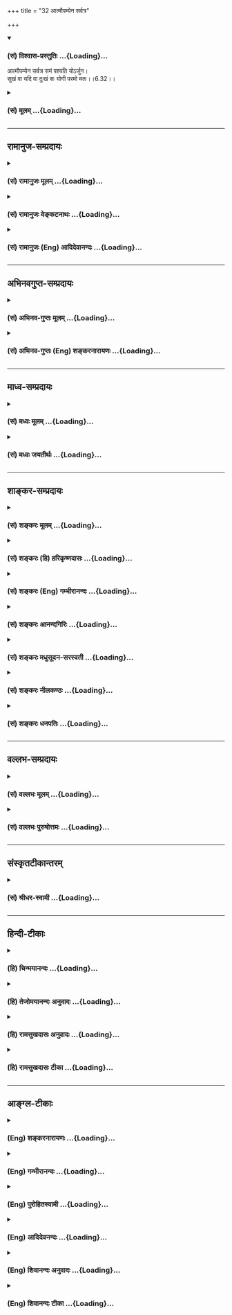 +++
title = "32 आत्मौपम्येन सर्वत्र"

+++
<div class="js_include" newlevelforh1="3" title="(सं) विश्वास-प्रस्तुतिः" unfilled url="/purANam_vaiShNavam/mahAbhAratam/06-bhIShma-parva/03-bhagavad-gItA-parva/saMskRtam/vishvAsa-prastutiH/06_Atma-saMyama-yogaH_a/32_Atmaupamyena_sarv.md">
<details open><summary><h3>(सं) विश्वास-प्रस्तुतिः ...{Loading}...</h3></summary>

आत्मौपम्येन सर्वत्र समं पश्यति योऽर्जुन।  
सुखं वा यदि वा दुःखं सः योगी परमो मतः।।6.32।।
</details>
</div>
<div class="js_include collapsed" newlevelforh1="3" title="(सं) मूलम्" unfilled url="/purANam_vaiShNavam/mahAbhAratam/06-bhIShma-parva/03-bhagavad-gItA-parva/saMskRtam/mUlam/06_Atma-saMyama-yogaH_a/32_Atmaupamyena_sarv.md">
<details><summary><h3>(सं) मूलम् ...{Loading}...</h3></summary>

आत्मौपम्येन सर्वत्र समं पश्यति योऽर्जुन।  
सुखं वा यदि वा दुःखं सः योगी परमो मतः।।6.32।।
</details>
</div>


_________________
## रामानुज-सम्प्रदायः
<div class="js_include collapsed" newlevelforh1="3" title="(सं) रामानुजः मूलम्" unfilled url="/purANam_vaiShNavam/mahAbhAratam/06-bhIShma-parva/03-bhagavad-gItA-parva/saMskRtam/rAmAnujaH/mUlam/06_Atma-saMyama-yogaH_a/32_Atmaupamyena_sarv.md">
<details><summary><h3>(सं) रामानुजः मूलम् ...{Loading}...</h3></summary>

।।6.32।। आत्मनः च अन्येषां च आत्मनाम् असंकुचितज्ञानैकाकारतया **औपम्येन**
स्वात्मनि च अन्येषु **सर्वत्र** वर्तमानं पुत्रजन्मादिरूपं **सुखं**
तन्मरणादिरूपं च **दुःखम्** असम्बन्धसाम्यात् **समं यः पश्यति**
परपुत्रजन्ममरणादिसमं स्वपुत्रजन्ममरणादिकं यः पश्यति इत्यर्थः। **स योगी**
परमयोगकाष्ठं गतो **मतः।**

</details>
</div>
<div class="js_include collapsed" newlevelforh1="3" title="(सं) रामानुजः वेङ्कटनाथः" unfilled url="/purANam_vaiShNavam/mahAbhAratam/06-bhIShma-parva/03-bhagavad-gItA-parva/saMskRtam/rAmAnujaH/venkaTanAthaH/06_Atma-saMyama-yogaH_a/32_Atmaupamyena_sarv.md">
<details><summary><h3>(सं) रामानुजः वेङ्कटनाथः ...{Loading}...</h3></summary>

  
  
।।6.32।। प्रबलदुःखहेत्वागमेऽपि निर्विकारत्वापादिकां योगविपाककाष्ठाभूतां
कर्मज्ञानतारतम्यप्रयुक्तसुखदुःखतारतम्यनिवृत्त्यनुसन्धानरूपां चतुर्थीं
दशामाहेत्याह ततोऽपि काष्ठामाहेति। आत्मौपम्येन इत्यस्य न पश्यतिनाऽन्वयः
सममित्यनेन पौनरुक्त्यप्रसङ्गात्। अतः सर्वत्रात्मौपम्येनेत्यन्वयः।
उपमाशब्दस्तुल्यवचनः। तस्य भाव औपम्यं सर्वेषामात्मनां पूर्वोक्तेन
देहविलक्षणत्वादिसाम्येनेत्यर्थः। सर्वत्र इत्येतदेव काकाक्षिन्यायेनसमं
पश्यति इत्यत्राप्यन्वितम्।
सर्वेषामत्यन्तविषमतयाउपलक्ष्यमाणसुखदुःखान्वयसाम्यभ्रमव्युदासेन
व्यतिरेकसाम्यानुसन्धानं दर्शयति असम्बन्धसाम्यादिति।
परेष्वसम्बन्धानुसन्धानस्य निष्प्रयोजनत्वादिहाभिप्रेतमाह परेति।
परंपुत्रजन्मादेः स्वात्मनि स्वपुत्रजन्मादेश्च परेषु यथा न सम्बन्धः तथा
स्वात्मन्यपीत्युक्तं भवति। परमशब्दाभिप्रेतमाहपरमयोगकाष्ठां गतो मत इति।
जीवात्मयोगकाष्ठेयम् परमात्मयोगस्य परस्ताद्वक्ष्यमाणत्वात्।  
  

</details>
</div>
<div class="js_include collapsed" newlevelforh1="3" title="(सं) रामानुजः (Eng) आदिदेवानन्दः" unfilled url="/purANam_vaiShNavam/mahAbhAratam/06-bhIShma-parva/03-bhagavad-gItA-parva/saMskRtam/rAmAnujaH/english/AdidevAnandaH/06_Atma-saMyama-yogaH_a/32_Atmaupamyena_sarv.md">
<details><summary><h3>(सं) रामानुजः (Eng) आदिदेवानन्दः ...{Loading}...</h3></summary>

6.32 (iv) He who - because of the similarity between his own self and
other selves, as they are all constituted similarly of uncontracted
knowledge in their essential being - views the pleasures in the form of
the birth of a son and the sorrows in the form of the death of a son of
his own and of others, as eal, on the ground of their eal unrelatedness
to such pleasures and pains to him. Viewing his own pleasures and pains
of the above description as being not different from those of others of
the same kind - tht Yogin is deemed the highest; he is judged as having
reached the summit of Yoga. \[The idea is to prevent misconstruing the
verse as meaning that one shares the joy and misery of all as his own.
It means only that the highest type of yogins understand that the self
is unrelated to the pain and pleasures of his own body-mind. He
understands also that the same is the case with other selves.\]

</details>
</div>


_________________
## अभिनवगुप्त-सम्प्रदायः
<div class="js_include collapsed" newlevelforh1="3" title="(सं) अभिनव-गुप्तः मूलम्" unfilled url="/purANam_vaiShNavam/mahAbhAratam/06-bhIShma-parva/03-bhagavad-gItA-parva/saMskRtam/abhinava-guptaH/mUlam/06_Atma-saMyama-yogaH_a/32_Atmaupamyena_sarv.md">
<details><summary><h3>(सं) अभिनव-गुप्तः मूलम् ...{Loading}...</h3></summary>

।।6.32।। आत्मौपम्येनेति। सर्वस्य च सुखदुःखे आत्मतुल्यतया पश्यतीति
स्वरूपमेतदनूदितम् न पुनरेषोऽपूर्वो विधिः।

</details>
</div>
<div class="js_include collapsed" newlevelforh1="3" title="(सं) अभिनव-गुप्तः (Eng) शङ्करनारायणः" unfilled url="/purANam_vaiShNavam/mahAbhAratam/06-bhIShma-parva/03-bhagavad-gItA-parva/saMskRtam/abhinava-guptaH/english/shankaranArAyaNaH/06_Atma-saMyama-yogaH_a/32_Atmaupamyena_sarv.md">
<details><summary><h3>(सं) अभिनव-गुप्तः (Eng) शङ्करनारायणः ...{Loading}...</h3></summary>

6.32 Atma-etc. 'That he finds the pleasure and pain of all on analogy of
himself'. This is only a statement of characteristic mark \[of the
Yogin\]; and it is not an injunction enjoining a new action.

</details>
</div>


_________________
## माध्व-सम्प्रदायः
<div class="js_include collapsed" newlevelforh1="3" title="(सं) मध्वः मूलम्" unfilled url="/purANam_vaiShNavam/mahAbhAratam/06-bhIShma-parva/03-bhagavad-gItA-parva/saMskRtam/madhvaH/mUlam/06_Atma-saMyama-yogaH_a/32_Atmaupamyena_sarv.md">
<details><summary><h3>(सं) मध्वः मूलम् ...{Loading}...</h3></summary>

।।6.32।। साम्यं प्रकारान्तरेण व्याचष्टे आत्मौपम्येनेति।

</details>
</div>
<div class="js_include collapsed" newlevelforh1="3" title="(सं) मध्वः जयतीर्थः" unfilled url="/purANam_vaiShNavam/mahAbhAratam/06-bhIShma-parva/03-bhagavad-gItA-parva/saMskRtam/madhvaH/jayatIrthaH/06_Atma-saMyama-yogaH_a/32_Atmaupamyena_sarv.md">
<details><summary><h3>(सं) मध्वः जयतीर्थः ...{Loading}...</h3></summary>

।।6.32।। सर्वत्र समदर्शनः 5।29 इत्यस्यान्यथाव्याख्यानमितोऽप्यसदिति
भावेनाह **साम्यमि**ति। साम्यदर्शनम्। समदर्शन इत्युक्ते किं
गोनवयादिवद्भवति सम्यग्दर्शनमित्याकाङ्क्षायामेकत्वमास्थित इति स्वयमेव
व्याख्यातम्। इदानीं तु भगवदनुवर्तिविषयतयाऽपि व्याचष्ट इत्यर्थः।

</details>
</div>


_________________
## शाङ्कर-सम्प्रदायः
<div class="js_include collapsed" newlevelforh1="3" title="(सं) शङ्करः मूलम्" unfilled url="/purANam_vaiShNavam/mahAbhAratam/06-bhIShma-parva/03-bhagavad-gItA-parva/saMskRtam/shankaraH/mUlam/06_Atma-saMyama-yogaH_a/32_Atmaupamyena_sarv.md">
<details><summary><h3>(सं) शङ्करः मूलम् ...{Loading}...</h3></summary>

।।6.32।। आत्मौपम्येन आत्मा स्वयमेव उपमीयते अनया इत्युपमा तस्या उपमाया
भावः औपम्यं तेन आत्मौपम्येन सर्वत्र सर्वभूतेषु समं तुल्यं **पश्यति यः
अर्जुन** स च किं समं पश्यति इत्युच्यते यथा मम **सुखम्** इष्टं तथा
सर्वप्राणिनां सुखम् अनुकूलम्। **वा**शब्दः चार्थे। **यदि वा** यच्च
**दुःखं** मम प्रतिकूलम् अनिष्टं यथा तथा सर्वप्राणिनां दुःखम् अनिष्टं
प्रतिकूलं इत्येवम् आत्मौपम्येन सुखदुःखे अनुकूलप्रतिकूले तुल्यतया
सर्वभूतेषु समं पश्यति न कस्यचित् प्रतिकूलमाचरति अहिंसक इत्यर्थः। यः
एवमहिंसकः सम्यग्दर्शननिष्ठः **स योगी परमः** उत्कृष्टः **मतः** अभिप्रेतः
सर्वयोगिनां मध्ये।। एतस्य यथोक्तस्य सम्यग्दर्शनलक्षणस्य योगस्य
दुःखसंपाद्यतामालक्ष्य शुश्रूषुः ध्रुवं तत्प्राप्त्युपायम् **अर्जुन
उवाच**

</details>
</div>
<div class="js_include collapsed" newlevelforh1="3" title="(सं) शङ्करः (हि) हरिकृष्णदासः" unfilled url="/purANam_vaiShNavam/mahAbhAratam/06-bhIShma-parva/03-bhagavad-gItA-parva/saMskRtam/shankaraH/hindI/harikRShNadAsaH/06_Atma-saMyama-yogaH_a/32_Atmaupamyena_sarv.md">
<details><summary><h3>(सं) शङ्करः (हि) हरिकृष्णदासः ...{Loading}...</h3></summary>

।।6.32।। तथा और भी कहते हैं आत्मा अर्थात् स्वयं आप और जिसके द्वारा उपमित
किया जाय वह उपमा उस उपमाके भावको ( सादृश्यको ) औपम्य कहते हैं। हे अर्जुन
उस आत्मौपम्यद्वारा अर्थात् अपनी सदृशतासे जो योगी सर्वत्र सब भूतोंमें
तुल्य देखता है। वह तुल्य क्या देखता है सो कहते हैं जैसे मुझे सुख प्रिय
है वैसे ही सभी प्राणियोंको सुख अनुकूल है और जैसे दुःख मुझे अप्रिय
प्रतिकूल है वैसे ही वह सब प्राणियोंको अप्रिय प्रतिकूल है। इस प्रकार जो
सब प्राणियोंमें अपने समान ही सुख और दुःखको तुल्यभावसे अनुकूल और प्रतिकूल
देखता है किसीके भी प्रतिकूल आचरण नहीं करता यानी अहिंसक है। यहाँ वा
शब्दका प्रयोग च के अर्थमें हुआ है। जो इस प्रकारका अहिंसक पुरुष पूर्ण
ज्ञानमें स्थित है वह योगी अन्य सब योगियोंमें परम उत्कृष्ट माना जाता है।

</details>
</div>
<div class="js_include collapsed" newlevelforh1="3" title="(सं) शङ्करः (Eng) गम्भीरानन्दः" unfilled url="/purANam_vaiShNavam/mahAbhAratam/06-bhIShma-parva/03-bhagavad-gItA-parva/saMskRtam/shankaraH/english/gambhIrAnandaH/06_Atma-saMyama-yogaH_a/32_Atmaupamyena_sarv.md">
<details><summary><h3>(सं) शङ्करः (Eng) गम्भीरानन्दः ...{Loading}...</h3></summary>

6.32 Atma-aupamyena: Atma means the self, i.e. oneself. That by which a
comparison is made is an upama. The abstract from of that is aupamya.
Atma-aupamya means a standard as would be applicable to oneself. O
Arjuna, yah, he who; pasyati, judges; sarvatra, in all beings; samam, by
the same standard, in the same manner; atma-aupamyena, as he would apply
to himself-. And what does he view with sameness; That is being stated:
As sukham, happiness, is dear to me, so also is happiness agreeable to
all creatures. Va, and-the word va is (used) in the sense of and; just
as yadi, whatever; duhkham, sorrow is unfavourable, unwelcome to me, so
also is sorrow unwelcome and unfavourable to all creatures. In this way,
he looks upon happiness and sorrow as pleasant and unpleasant to all
bengs, by the same standard as he would apply to himself. He does not
act against anyone. That is , he is non-injurious. He who is thus
non-injurious and steadfast in full Illumination, sah, that yogi;
paramah matah, is considered as the best among all the yogis. Noticing
that his Yoga-as spoken of and consisting in full Illumination- is hard
to acire, Arjuna, with a view to hearing the sure means to its
attainment, said:

</details>
</div>
<div class="js_include collapsed" newlevelforh1="3" title="(सं) शङ्करः आनन्दगिरिः" unfilled url="/purANam_vaiShNavam/mahAbhAratam/06-bhIShma-parva/03-bhagavad-gItA-parva/saMskRtam/shankaraH/AnandagiriH/06_Atma-saMyama-yogaH_a/32_Atmaupamyena_sarv.md">
<details><summary><h3>(सं) शङ्करः आनन्दगिरिः ...{Loading}...</h3></summary>

।।6.32।। स्वैराचरणस्याप्रतिबन्धकत्वकथनात्परपीडनस्य योगिनः सम्यग्दर्शनं
प्रत्यप्रतिबन्धकत्वप्रसक्तावुक्तं **किञ्चेति।** अन्यदपि किञ्चिदुच्यते
परमयोगिनो निर्देशद्वारा योगमाहात्म्यमित्यर्थः। उपमैवोपम्यमात्मा च
तदौपम्यं च तेन सर्वभूतेषु यः समं पश्यतीत्युक्ते तदेव समदर्शनं
प्रश्नपूर्वकं विवृणोति **किमित्यादिना।** विकल्पार्थत्वं वारयति **वाशब्द
इति।** उपदर्शितसमदर्शनफलमभिलषति **न कस्यचिदिति।** किमपेक्षया तस्य
परमत्वं तत्राह **सर्वेति।**

</details>
</div>
<div class="js_include collapsed" newlevelforh1="3" title="(सं) शङ्करः मधुसूदन-सरस्वती" unfilled url="/purANam_vaiShNavam/mahAbhAratam/06-bhIShma-parva/03-bhagavad-gItA-parva/saMskRtam/shankaraH/madhusUdana-sarasvatI/06_Atma-saMyama-yogaH_a/32_Atmaupamyena_sarv.md">
<details><summary><h3>(सं) शङ्करः मधुसूदन-सरस्वती ...{Loading}...</h3></summary>

।।6.32।। एवमुत्पन्नेऽपि तत्त्वबोधे
कश्चिन्मनोनाशवासनाक्षययोरभावाज्जीवन्मुक्तिसुखं नानुभवति चित्तविक्षेपेण च
दृष्टदुःखमनुभवति सोऽपरमो योगी देहपाते कैवल्यभागित्वाद्देहसद्भावपर्यन्तं
च दृष्टदुःखानुभवात् तत्त्वज्ञानमनोनाशवासनाक्षयाणां तु
युगपदभ्यासाद्दृष्टदुःखनिवृत्तिपूर्वकं
जीवन्मुक्तिसुखमनुभवन्प्रारब्धकर्मवशात्समाधेर्व्युत्थानकाले
आत्मैवौपम्यमुपमा तेनात्मदृष्टान्तेन सर्वत्र प्राणिजाते सुखं वा यदि वा
दुःखं समं तुल्यं यः पश्यति स्वस्यानिष्टं यथा न संपादयति एवं
परस्याप्यनिष्टं यो न संपादयति प्रद्वेषशून्यत्वात् एवंस्वस्येष्टं यथा
संपादयति तथा परस्यापीष्टं यः संपादयति रागशून्यत्वात् स
निर्वासनतयोपशान्तमनाः योगी ब्रह्मवित् परमः श्रेष्ठो मतः पूर्वस्मात् हे
अर्जुन अतस्तत्त्वज्ञानमनोनाशवासनाक्षयाणामाक्रममभ्यासाय महान्प्रयत्न
आस्थेय इत्यर्थः। तत्रेदं सर्वं द्वैतजातमद्वितीये चिदानन्दात्मनि मायया
कल्पितत्वान्मृषैव आत्मैवैकः परमार्थसत्यः सच्चिदानन्दाद्वयोऽहमस्मीति
ज्ञानं तत्त्वज्ञानं प्रदीपज्वालासंतानवद्वृत्तिसंतानरूपेण
परिणममानमन्तःकरणद्रव्यं मननात्मकत्वान्मन इत्युच्यते। तस्य नाशो नाम
वृत्तिरूपपरिणामं परित्यज्य सर्ववृत्तिविरोधिना निरोधाकारेण परिणामः।
पूर्वापरपरामर्शमन्तरेण सहसोत्पद्यमानस्य क्रोधादिवृत्तिविशेषस्य
हेतुश्चित्तगतः संस्कारविशेषो वासना पूर्वपूर्वाभ्यासेन चित्ते
वास्यमानत्वात्। तस्याः क्षयो नाम विवेकजन्यायां चित्तप्रशमवासनायां
दृढायां सत्यपि बाह्ये निमित्ते क्रोधाद्यनुत्पत्तिः। तत्र तत्त्वज्ञाने
सति मिथ्याभूते जगति नरविषाणादाविव धीवृत्त्यनुदयादात्मनश्च दृष्टत्वेन
पुनर्वृत्त्यनुपयोगान्निरिन्धनाग्निवन्मनो नश्यति। नष्टे च मनसि
संस्कारोद्बोधकस्य बाह्यस्य निमित्तस्याप्रतीतौ वासना क्षीयते। क्षीणायां
वासनायां हेत्वभावेन क्रोधादिवृत्त्यनुदयान्मनो नश्यति। नष्टे च मनसि
शमदमादिसंपत्त्या तत्त्वज्ञानमुदेति। एवमुत्पन्ने तत्त्वज्ञाने
रागद्वेषादिरूपा वासना क्षीयते। क्षीणायां च वासनायां
प्रतिबन्धाभावात्तत्त्वज्ञानोदय इति परस्परकारणत्वं दर्शनीयम्। अतएव
भगवान्वसिष्ठ आहतत्त्वज्ञानं मनोनाशो वासनाक्षय एव च। मिथः करणतां गत्वा
दुःसाध्यानि स्थितानि हि।। तस्माद्राघव यत्नेन पौरुषेण विवेकिना। भोगेच्छां
दुरतस्त्यक्त्वा त्रयमेतत्समाश्रयेत।। इति। पौरुषो यत्नः
केनाप्युपायेनावश्यं संपादयिष्यामीत्येवंविधोत्साहरूपो निर्बन्धः। विवेको
नाम विविच्य निश्चयः। तत्त्वज्ञानस्य श्रवणादिकं साधनं मनोनाशस्य योगः
वासनाक्षयस्य प्रतिकूलवासनोत्पादनमिति। एतादृशविवेकयुक्तेन पौरुषेण
प्रयत्नेन भोगेच्छायाः स्वल्पाया अपि हविषा कृष्णवर्त्मेवेति न्यायेन
वासनावृद्धिहेतुत्वाद्दूरत इत्युक्तम्। द्विविधो हि विद्याधिकारी
कृतोपास्तिरकृतोपास्तिश्च। तत्र य उपास्यसाक्षात्कारपर्यन्तामुपास्तिं
कृत्वा तत्त्वज्ञानाय प्रवृत्तस्तस्य वासनाक्षयमनोनाशयोर्दृढतरत्वेन
ज्ञानादूर्ध्वं जीवन्मुक्तिः स्वत एव सिध्यति। इदानींतनस्तु
प्रायेणाकृतोपास्तिरेव मुमुक्षुरौत्सुक्यमात्रत्वात्सहसा विद्यायां
प्रवर्तते। योगं विना चिज्जडविवेकमात्रेणैव च मनोनाशवासनाक्षयौ तात्कालिकौ
संपाद्य शमदमादिसंपत्त्या श्रवणमनननिदिध्यासनानि संपादयति। तैश्च
दृढाभ्यस्तैः सर्वबन्धविच्छेदि तत्त्वज्ञानमुदेति।
अविद्याग्रन्थिरब्रह्मत्वं हृदयग्रन्थिः संशयाः कर्माणि सर्वकामत्वं
मृत्युः पुनर्जन्म चेत्यनेकविधो बन्धो ज्ञानान्निवर्तते। तथाच श्रुयतेयो
वेद निहितं गुहायां सोऽविद्याग्रन्थिं विकिरतीह सोम्यब्रह्म वेद ब्रह्मैव
भवतिभिद्यते हृदयग्रन्थिश्छिद्यन्ते सर्वसंशयाः। क्षीयन्ते चास्य कर्माणि
तस्मिन्दृष्टे परावरेसत्यं ज्ञानमनन्तं ब्रह्मयो वेद निहितं गुहायां परमे
व्योमन् सोश्नुते सर्वान्कामान्सहतमेव विदित्वातिमृत्युमेतियस्तु
विज्ञानवान्भवत्यमनस्कः सदा शुचिः। स तु तत्पदमाप्नोति यस्माद्भूयो न
जायतेय एवं वेदाहं ब्रह्मास्मीति स इदँ्सर्वं भवति
इत्यसर्वज्ञत्वनिवृत्तिफलमुदाहार्यम्। सेयं विदेहमुक्तिः सत्यपि देहे
ज्ञानोत्पत्तिसमकालीना ज्ञेया। ब्रह्मण्यविद्याध्यारोपितानामेतेषां
बन्धानामविद्यानाशे सति निवृत्तौ पुनरुत्पत्त्यसंभवात्। अतः
शैथिल्यहेवभावात्तत्त्वज्ञानं तस्यानुवर्तते। मनोनाशवासनाक्षयौ तु
दृढाभ्यासाभावाद्भोगप्रदेन प्रारब्धेन कर्मणा बाध्यमानत्वाच्च
सवातप्रदेशप्रदीपवत्सहसा निवर्तते। अत इदानींतनस्य तत्त्वज्ञानिनः
प्राक्सिद्धे तत्त्वज्ञाने न प्रयत्नापेक्षा किंतु मनोनाशवासनाक्षयौ
प्रयत्नसाध्याविति। तत्र मनोनाशोऽसंप्रज्ञातसमाधिनिरूपणेन निरूपितः प्राक्।
वासनाक्षयस्त्विदानीं निरूप्यते। तत्र वासनास्वरूपं वसिष्ठ आहदृढभावनया
त्यक्तपूर्वापरविचारणम्। यदादानं पदार्थस्य वासना सा प्रकीर्तिता।। अत्रच
स्वस्वदेशाचारकुलधर्मस्वभावभेदतद्गतापशब्दसुशब्दादिषु प्राणिनामभिनिवेशः
सामान्येनोदाहरणम्। सा च वासना द्विविधा मलिना शुद्धा च। शुद्धा दैवी
सम्पत् शास्त्रसंस्कारप्राबल्यात्तत्त्वज्ञानसाधनत्वेनैकरूपैव। मलिना तु
त्रिविधा लोकवासना शास्त्रवासना देहवासना चेति। सर्वे जना यथा न निन्दन्ति
तथैवाचरिष्यामीत्यशक्यार्थाभिनिवेशो लोकवासना। तस्याश्चको लोकमाराधयितुं
समर्थः इति न्यायेन संपादयितुमशक्यत्वात्पुरुषार्थानुपयोगित्वाच्च
मलिनत्वम्। शास्त्रवासना तु त्रिविधा पाठव्यसनं बहुशास्त्रव्यसनं
अनुष्ठानव्यसनं चेति क्रमेण भरद्वाजस्य दुर्वाससो निदाघस्य च प्रसिद्धा।
मलिनत्वं चास्याः
क्लेशावहत्वात्पुरुषार्थानुपयोगित्वाद्दर्पहेतुत्वाज्जन्महेतुत्वाच्च।
देहवासनापि त्रिविधा
आत्मत्वभ्रान्तिर्गुणाधानभ्रान्तिर्दोषापनयनभ्रान्तिश्चेति।
तत्रात्मत्वभ्रान्तिर्विरोचनादिषु प्रसिद्धा सार्वलौकिकी। गुणाधानं
द्विविधं लौकिकं शास्त्रीयं च। समीचीनशब्दादिविषयसंपादनं लौकिकं
गङ्गास्नानशालग्रामतीर्थादिसंपादनं शास्त्रीयम्। दोषापनयनमपि द्विविधं
लौकिकं शास्त्रीयं च। चिकित्सकोक्तैरोषधैर्व्याध्याद्यपनयनं लौकिकम्।
वैदिकस्नानाचमनादिभिरशौचाद्यपनयनं वैदिकम्। एतस्याश्च सर्वप्रकाराया
मलिनत्वमप्रामाणिकत्वादशक्यत्वात्पुरुषार्थानुपयोगित्वात्पुनर्जन्महेतुत्वाच्च
शास्त्रे प्रसिद्धम्। तदेतल्लोकशास्त्रदेहवासनात्रयमविवेकिनामुपादेयत्वेन
प्रतिभासमानमपि विविदिषोर्वेदनोत्पत्तिविरोधित्वाद्विदुषो
ज्ञाननिष्ठाविरोधित्वाच्च विवेकिभिर्हेयम्। तदेवं बाह्यविषयवासना त्रिविधा
निरूपिता। आभ्यन्तरवासना तु कामक्रोधदम्भदर्पाद्यासुरसंपद्रूपा
सर्वानर्थमूलं मानसी वासनेत्युच्यते। तदेवं बाह्याभ्यन्तरवासनाचतुष्टयस्य
शुद्धवासनया क्षयः संपादनीयः। तदुक्तं वसिष्ठेनमानसीर्वासनाः पूर्वं
त्यक्त्वा विषयवासनाः। मैत्र्यादिवासना राम गृहाणामलवासनाः।। इति। तत्र
विषयवासनाशब्देन पूर्वोक्तास्तिस्त्रो लोकशास्त्रदेहवासना विवक्षिताः।
मानसवासनाशब्देनकामक्रोधदम्भदर्पाद्यासुरसंपद्विवक्षिता। यद्वा
शब्दस्पर्शरूपरसगन्धा विषयाः। तेषां भुज्यमानत्वदशाजन्यः संस्कारो
विषयवासना। काम्यमानत्वदशाजन्यः संस्कारो मानसवासना। अस्मिन्पक्षे
पूर्वोक्तानां चतसृणामनयोरेवान्तर्भावः बाह्याभ्यन्तरव्यतिरेकेण
वासनान्तरासंभवात्। तासां वासनानां परित्यागो नाम
तद्विरुद्धमैत्र्यादिवासनोत्पादनम्। ताश्च मैत्र्यादिवासना भगवता पतञ्जलिना
सूत्रिताः प्राक् संक्षेपेण व्याख्याता अपि पुनर्व्याख्यायन्ते। चित्तं हि
रागद्वेषपुण्यपापैः कलुषीक्रियते। तत्रसुखानुशयी रागः मोहादनुभूयमानं
सुखमनुशेते कश्चिद्धीवृत्तिविशेषो राजसः सर्वं सुखजातीयं मे भूयादिति। तच्च
दृष्टादृष्टसामग्र्यभावात्संपादयितुमशक्यम्। अतः स रागश्चित्तं कलुषीकरोति।
यदा तु सुखिषु प्राणिष्वयं मैत्रीं भावयेत्सर्वेऽप्येते सुखिनो मदीया इति
तदा तत्सुखं स्वकीयमेव संपन्नमिति भावयतस्तत्र रागो निवर्तते। यथा स्वस्य
राज्यनिवृत्तावापि पुत्रादिराज्यमेव स्वकीयं राज्यं तद्वत्। निवृत्ते च
रागे वर्षाव्यपाये जलमिव चित्तं प्रसीदति। तथादुःखानुशयी द्वेषः
दुःखमनुशेते कश्चिद्धीवृत्तिविशेषस्तमोनुगतरजःपरिणाम ईदृशं सर्वं दुःखं
सर्वदा मे मा भूदिति। तच्च शत्रुव्याघ्रादिषु सत्सु न निवारयितुं शक्यम्।
नच सर्वे ते दुःखहेतवो हन्तुं शक्यन्ते। अतः स द्वेषः सदा हृदयं दहति। यदा
तु स्वस्येव परेषां सर्वेषामपि दुःखं माभूदिति करुणां दुःखिषु भावयेत्तदा
वैर्यादिद्वेषनिवृत्तौ चित्तं प्रसीदति। तथाच स्मर्यतेप्राणा
यथात्मनोऽभीष्टा भूतानामपि ते तथा। आत्मौपम्येन भूतेषु दयां कुर्वन्ति
साधवः।। इति। एतदेवेहाप्युक्तं आत्मौपम्येन सर्वत्रेत्यादि। तथा प्राणिनः
स्वभावत एव पुण्यं नानुतिष्ठन्ति पापं त्वनुतिष्ठन्ति। तदाहुःपुण्यस्य
फलमिच्छन्ति पुण्यं नेच्छन्ति मानवाः। न पापफलमिच्छन्ति पापं कुर्वन्ति
यत्नतः।। इति। ते च पुण्यपापे अक्रियमाणक्रियमाणे पश्चात्तापं जनयतः। सच
श्रुत्यानूदितःकिमहं साधु नाकरवं किमहं पापमकरवम् इति। यद्यसौ
पुण्यपुरुषेषु मुदितां भावयेत्तदा
तद्वासनावान्स्वयमेवाप्रमत्तोऽशुक्लकृष्णे पुण्ये प्रवर्तते।
तदुक्तंकर्माशुक्लकृष्णं योगिनस्त्रिविधमितरेषाम् अयोगिनां त्रिविधं शुक्लं
शुभं कृष्णमशुभं शुक्लकृष्णं शुभाशुभमिति। तथा पापपुरुषेषूपेक्षां
भावयन्स्वयमपि तद्वासनावान्पापान्निवर्तते। ततश्च
पुण्याकरणपापकरणनिमित्तस्य पश्चात्तापस्याभावे चित्तं प्रसीदति। एवं सुखिषु
मैत्रीं भावयतो न केवलं रागो निवर्तते किंत्वसूयेर्ष्यादयोऽपि निवर्तन्ते।
परगुणेषु दोषविष्करणमसूया। परगुणानामसहनमीर्ष्या। यदा मैत्रीवशात्परसुखं
स्वीयमेव संपन्नं यदा परगुणेषु कथमसूयादिकं संभवेत्। तथा दुःखिषु करुणां
भावयतः शत्रुवधादिकरो द्वेषो यदा निवर्तते तदा
दुःखित्वप्रतियोगिकस्वसुखित्वप्रयुक्तदर्पोऽपि निवर्तते। एवं
दोषान्तरनिवृत्तिरप्यूहनीया वासिष्ठरामायणादिषु। तदेवं तत्त्वज्ञानं
मनोनाशो वासनाक्षयश्चेति त्रयमभ्यसनीयम्। तत्र केनापि द्वारेण
पुनःपुनस्तत्त्वानुस्मरणं तत्त्वज्ञानाभ्यासः। तदुक्तं वासिष्ठेतच्चिन्तनं
तत्कथनमन्योन्यं तत्प्रबोधनम्। एतदेकपरत्वं च ब्रह्माभ्यासं
विदुर्बुधाः।। सर्गादावेव नोत्पन्नं दृश्यं नास्त्येव सर्वदा। इदं जगदहं
चेति बोधाभ्यासं विदुः परम्।। इति। दृश्यावभासविरोधियोगाभ्यासो
मनोनिरोधाभ्यासः। तदुक्तंअत्यन्ताभावसंपत्तौ ज्ञातुर्ज्ञेयस्य वस्तुनः।
युक्त्या शास्त्रैर्यतन्ते ये तेऽप्यत्राभ्यासिनः स्थिताः।। इति।
ज्ञातृज्ञेययोर्मिथ्यात्वधीरभावसंपत्तिः।
स्वरूपेणाप्रतीतिरत्यन्ताभावसंपत्तिस्तदर्थं युक्त्या योगेनदृश्यासंभवबोधेन
रागद्वेषादितानवे। रतिर्घनोदिता याऽसौ ब्रह्माभ्यासः स उच्यते।। इति
रागद्वेषादिक्षीणतारूपवासनाक्षयाभ्यास उक्तः।
तस्मादुपपन्नेमेतत्तत्त्वज्ञानाभ्यासेन मनोनाशाभ्यासेन वासनाक्षयाभ्यासेन च
रागद्वेषशून्यतया यः स्वपरसुखदुःखादिषु समदृष्टिः स परमो योगी मतः यस्तु
विषमदृष्टिः स तत्त्वज्ञानवानप्यपरमो योगीति।

</details>
</div>
<div class="js_include collapsed" newlevelforh1="3" title="(सं) शङ्करः नीलकण्ठः" unfilled url="/purANam_vaiShNavam/mahAbhAratam/06-bhIShma-parva/03-bhagavad-gItA-parva/saMskRtam/shankaraH/nIlakaNThaH/06_Atma-saMyama-yogaH_a/32_Atmaupamyena_sarv.md">
<details><summary><h3>(सं) शङ्करः नीलकण्ठः ...{Loading}...</h3></summary>

।।6.32।। यद्यपि निषिद्धकर्मणाप्यात्मविन्न बध्यते तथापि शीलवानेव योगी
श्रेष्ठ इत्याह **आत्मौपम्येनेति।** यथा स्वस्य सुखमिष्टं दुःखमनिष्टं
तद्वत्परस्यापीति बुद्ध्या योऽन्यस्मै दुःखं न प्रयच्छति सोऽहिंसकः परमयोगी
मत इत्यर्थः।

</details>
</div>
<div class="js_include collapsed" newlevelforh1="3" title="(सं) शङ्करः धनपतिः" unfilled url="/purANam_vaiShNavam/mahAbhAratam/06-bhIShma-parva/03-bhagavad-gItA-parva/saMskRtam/shankaraH/dhanapatiH/06_Atma-saMyama-yogaH_a/32_Atmaupamyena_sarv.md">
<details><summary><h3>(सं) शङ्करः धनपतिः ...{Loading}...</h3></summary>

।।6.32।। ननु सर्वथा वर्तमानोऽपीत्युक्त्या कस्यचिहुःखहेतुभूतापि तस्य
प्रवृत्तिः प्राप्तेति चेत्तर्हि तल्लक्षणं श्रृण्वित्याशयेनाह आत्मेति।
आत्मा स्वयमेव उपमाया भाव औपम्ायं तेन यः सर्वेषु भूतेषु। वाशब्दौ चार्थे।
सुथं च यच्च दुःखं समं पश्यति यथा मम सुखदुःखे अनुकूलप्रतिकूले तथा
सर्वस्यापीति तुल्यतया सर्वत्र समं पश्यति। न कस्यचित्प्रतिकुल माचरति
अहिंसक इत्यर्थः। स सर्वेषां योगिनां मध्ये परमः श्रेष्ठो योगी मे मम मतः
अमिमतः। तथाच महता प्रय्त्नेनापि परमयोगित्वलाभाय एतलक्षणं
संपादनीयमित्याशयः। यद्यपि यः सर्वप्रकारेण वर्तते सोऽपि मुच्यत एव।
तथाप्यत्र निषिद्धाद्याचरणात्सकलङ्गो भवति। अयं तु तथात्वाभावादत्रापि
निष्कलङ्कः शुद्ध इति सूचयन्नाह अर्जुनेति।

</details>
</div>


_________________
## वल्लभ-सम्प्रदायः
<div class="js_include collapsed" newlevelforh1="3" title="(सं) वल्लभः मूलम्" unfilled url="/purANam_vaiShNavam/mahAbhAratam/06-bhIShma-parva/03-bhagavad-gItA-parva/saMskRtam/vallabhaH/mUlam/06_Atma-saMyama-yogaH_a/32_Atmaupamyena_sarv.md">
<details><summary><h3>(सं) वल्लभः मूलम् ...{Loading}...</h3></summary>

।।6.32।। अतः स एवंविधो योगी परमो मत इत्याह आत्मौपम्येनेति। स्वसादृश्येन
सर्वत्र समं दुःखादिकं पश्यन् भवति स परमो योगी मतः।

</details>
</div>
<div class="js_include collapsed" newlevelforh1="3" title="(सं) वल्लभः पुरुषोत्तमः" unfilled url="/purANam_vaiShNavam/mahAbhAratam/06-bhIShma-parva/03-bhagavad-gItA-parva/saMskRtam/vallabhaH/puruShottamaH/06_Atma-saMyama-yogaH_a/32_Atmaupamyena_sarv.md">
<details><summary><h3>(सं) वल्लभः पुरुषोत्तमः ...{Loading}...</h3></summary>

  
  
।।6.32।। ननु सर्वत्र कथमेकात्मत्वेन वर्तते इत्यत आह आत्मौपम्येनेति।
आत्मौपम्येन स्वसादृश्येन यथा स्वस्य कृपया संयोगरसाप्तौ सुखं वियोगरसाप्तौ
दुःखं तथा सर्वत्र सर्वजीवेषु सुखं यदि वा दुःखं समं यः पश्यति स योगी मम
परम उत्कृष्टो मतोऽभिमत इत्यर्थः। अत्रायं भावः
योऽलौकिकसुखदुःखाभिनिविष्टेष्वपि जीवेषु यथा स्वस्य तदंशलेशज्ञानेन
सुखदुःखरसानुभवो भवति तथैव सर्वेषामप्यस्ति एवं यस्य
सर्वत्रालौकिकस्फूर्तिः स्यात् स उत्तम इति भावः।  
  

</details>
</div>


_________________
## संस्कृतटीकान्तरम्
<div class="js_include collapsed" newlevelforh1="3" title="(सं) श्रीधर-स्वामी" unfilled url="/purANam_vaiShNavam/mahAbhAratam/06-bhIShma-parva/03-bhagavad-gItA-parva/saMskRtam/shrIdhara-svAmI/06_Atma-saMyama-yogaH_a/32_Atmaupamyena_sarv.md">
<details><summary><h3>(सं) श्रीधर-स्वामी ...{Loading}...</h3></summary>

।।6.32।। एवंच मां भजतां योगिनां मध्ये सर्वभूतानुकम्पी श्रेष्ठ इत्याह
**आत्मौपम्येनेति।** आत्मौपम्येन स्वसादृश्येन यथा मम सुखं प्रियं दुःखं
चाप्रियं तथान्येषामपीति सर्वत्र समं पश्यन् सुखमेव सर्वेषां यो वाञ्छति
नतु कस्यापि दुःखं स योगी श्रेष्ठो ममाभिमत इत्यर्थः।

</details>
</div>


_________________
## हिन्दी-टीकाः
<div class="js_include collapsed" newlevelforh1="3" title="(हि) चिन्मयानन्दः" unfilled url="/purANam_vaiShNavam/mahAbhAratam/06-bhIShma-parva/03-bhagavad-gItA-parva/hindI/chinmayAnandaH/06_Atma-saMyama-yogaH_a/32_Atmaupamyena_sarv.md">
<details><summary><h3>(हि) चिन्मयानन्दः ...{Loading}...</h3></summary>

।।6.32।। तत्त्वज्ञान और आत्मानुभव में स्थित योगीजन स्वभावत सर्वत्र
व्याप्त आत्मा के दर्शन करते हैं। वे सभी कर्मों में आत्मा के वैभव को
देखते हैं और जानते हैं कि उपाधियों के द्वारा किये जाने वाले समस्त कर्म
आत्मकृपा से ही होते हैं। बाह्य स्थूल और आन्तरिक सूक्ष्म जगत् आत्मा की ही
अभिव्यक्ति है। गीता के अनुसार सर्वश्रेष्ठ योगी वह है जो अन्य के सुख एवं
दुख को इस प्रकार समझता है जैसे वे उसके अपने ही हों। प्रसिद्ध नैतिक नियम
है कि अन्य के साथ वैसा ही व्यवहार करो जैसा कि उससे तुम अपेक्षा रखते हो।
परन्तु यह नियम सामान्य मनुष्य को अप्रिय लगता है क्योंकि स्वार्थ के कारण
वह सोचता है कि क्यों वह दूसरों को अपने ही समान समझे। अज्ञान तथा स्वार्थ
के कारण लोगों की स्वाभाविक प्रवृत्ति अनैतिकता की ओर झुक जाती है। पूर्व
श्लोकों में इसका स्पष्टीकरण किया गया है कि क्यों हमें प्राणीमात्र से
प्रेम करना चाहिए। योगी आत्मसाक्षात्कार के द्वारा समस्त सृष्टि को आत्मा
की ही अभिव्यक्ति के रूप में पहचानता है अत सबसे प्रेम होना स्वाभाविक ही
है। प्रत्येक मनुष्य को अपने शरीर से तादात्म्य होने के कारण शरीर के समस्त
अंगों से उसे एक समान ही प्रेम होता है। यदि अकस्मात् दांतों से जिह्वा कट
जाती है तो मनुष्य कभी भी दांतों को दण्ड देने का विचार नहीं करता क्योंकि
दांतों में तथा जिह्वा में समान रूप से वह स्वयं व्याप्त है। इसी प्रकार
आत्मा को पहचान लेने पर सम्पूर्ण नामरूप की सृष्टि आत्मस्वरूप ही बन जाती
है और समस्त कालों में सर्वत्र केवल मैं (आत्मा) ही व्याप्त रहता
हूँ। आत्मैकत्व दर्शन करने वाला सिद्ध व्यक्ति ही गीता में परम योगी माना
गया है जो समाज को देता अधिक है और लेता कम है। प्रेम उसका श्वास है और
करुणा उसकी जीविका। श्रीकृष्ण द्वारा ज्ञानी पुरुष का जो उपर्युक्त वर्णन
शब्दचित्र के माध्यम से किया गया है वह किसी को भी अपनी ओर आकर्षित कर सकता
है किन्तु व्यावहारिक बुद्धि का अर्जुन उक्त लक्ष्य को पाने में स्वयं को
असमर्थ पाता है और वह प्रश्न के रूप में अपनी शंका को व्यक्त करता
है। यथोक्त सम्यग्दर्शन रूप योग का संपादन दुष्कर जानकर उसकी प्राप्ति का
निश्चयात्मक उपाय जानने की इच्छा से अर्जुन कहता है

</details>
</div>
<div class="js_include collapsed" newlevelforh1="3" title="(हि) तेजोमयानन्दः अनुवादः" unfilled url="/purANam_vaiShNavam/mahAbhAratam/06-bhIShma-parva/03-bhagavad-gItA-parva/hindI/tejomayAnandaH/anuvAdaH/06_Atma-saMyama-yogaH_a/32_Atmaupamyena_sarv.md">
<details><summary><h3>(हि) तेजोमयानन्दः अनुवादः ...{Loading}...</h3></summary>

।।6.32।। हे अर्जुन ! जो पुरुष अपने समान सर्वत्र सम देखता है, चाहे वह सुख
हो या दु:ख, वह परम योगी माना गया है।।

</details>
</div>
<div class="js_include collapsed" newlevelforh1="3" title="(हि) रामसुखदासः अनुवादः" unfilled url="/purANam_vaiShNavam/mahAbhAratam/06-bhIShma-parva/03-bhagavad-gItA-parva/hindI/rAmasukhadAsaH/anuvAdaH/06_Atma-saMyama-yogaH_a/32_Atmaupamyena_sarv.md">
<details><summary><h3>(हि) रामसुखदासः अनुवादः ...{Loading}...</h3></summary>

।।6.32।। हे अर्जुन ! जो (ध्यानयुक्त ज्ञानी महापुरुष) अपने शरीरकी उपमासे
सब जगह अपनेको समान देखता है और सुख अथवा दुःखको भी समान देखता है, वह परम
योगी माना गया है।

</details>
</div>
<div class="js_include collapsed" newlevelforh1="3" title="(हि) रामसुखदासः टीका" unfilled url="/purANam_vaiShNavam/mahAbhAratam/06-bhIShma-parva/03-bhagavad-gItA-parva/hindI/rAmasukhadAsaH/TIkA/06_Atma-saMyama-yogaH_a/32_Atmaupamyena_sarv.md">
<details><summary><h3>(हि) रामसुखदासः टीका ...{Loading}...</h3></summary>

।।6.32।।***व्याख्या--***\[जिसको इसी अध्यायके सत्ताईसवें श्लोकमें
'ब्रह्मभूत' कहा है और जिसको अट्ठाईसवें श्लोकमें 'अत्यन्त सुख' की
प्राप्ति होनेकी बात कही है, उस साङ्ख्ययोगीका प्राणियोंके साथ कैसा बर्ताव
होता है--इसका इस श्लोकमें वर्णन किया गया है। कारण कि गीताके ब्रह्मभूत
साङ्ख्ययोगीका सम्पूर्ण प्राणियोंके हितमें स्वाभाविक ही रति होती
है--**'सर्वभूतहिते रताः'**(5। 25 12। 4)\]

</details>
</div>


_________________
## आङ्ग्ल-टीकाः
<div class="js_include collapsed" newlevelforh1="3" title="(Eng) शङ्करनारायणः" unfilled url="/purANam_vaiShNavam/mahAbhAratam/06-bhIShma-parva/03-bhagavad-gItA-parva/english/shankaranArAyaNaH/06_Atma-saMyama-yogaH_a/32_Atmaupamyena_sarv.md">
<details><summary><h3>(Eng) शङ्करनारायणः ...{Loading}...</h3></summary>

6.32. Whosoever finds pleasure or pain eally in all as in the case of
himself-that person is considered to be a great man of Yoga, O Arjuna !

</details>
</div>
<div class="js_include collapsed" newlevelforh1="3" title="(Eng) गम्भीरानन्दः" unfilled url="/purANam_vaiShNavam/mahAbhAratam/06-bhIShma-parva/03-bhagavad-gItA-parva/english/gambhIrAnandaH/06_Atma-saMyama-yogaH_a/32_Atmaupamyena_sarv.md">
<details><summary><h3>(Eng) गम्भीरानन्दः ...{Loading}...</h3></summary>

6.32 O Arjuna, that yogi is considered the best who judges what is
happiness and sorrow in all beings by the same standard as he would
apply to himself.

</details>
</div>
<div class="js_include collapsed" newlevelforh1="3" title="(Eng) पुरोहितस्वामी" unfilled url="/purANam_vaiShNavam/mahAbhAratam/06-bhIShma-parva/03-bhagavad-gItA-parva/english/purohitasvAmI/06_Atma-saMyama-yogaH_a/32_Atmaupamyena_sarv.md">
<details><summary><h3>(Eng) पुरोहितस्वामी ...{Loading}...</h3></summary>

6.32 O Arjuna! He is the perfect saint who, taught by the likeness
within himself, sees the same Self everywhere, whether the outer form be
pleasurable or painful.

</details>
</div>
<div class="js_include collapsed" newlevelforh1="3" title="(Eng) आदिदेवनन्दः" unfilled url="/purANam_vaiShNavam/mahAbhAratam/06-bhIShma-parva/03-bhagavad-gItA-parva/english/AdidevanandaH/06_Atma-saMyama-yogaH_a/32_Atmaupamyena_sarv.md">
<details><summary><h3>(Eng) आदिदेवनन्दः ...{Loading}...</h3></summary>

6.32 He who, by reason of the similarity of selves everywhere, sees the
pleasure or pain as the same everywhere - that Yogin, O Arjuna, is
deemed as the nighest.

</details>
</div>
<div class="js_include collapsed" newlevelforh1="3" title="(Eng) शिवानन्दः अनुवादः" unfilled url="/purANam_vaiShNavam/mahAbhAratam/06-bhIShma-parva/03-bhagavad-gItA-parva/english/shivAnandaH/anuvAdaH/06_Atma-saMyama-yogaH_a/32_Atmaupamyena_sarv.md">
<details><summary><h3>(Eng) शिवानन्दः अनुवादः ...{Loading}...</h3></summary>

6.32 He who, through the likeness of the Self, O Arjuna, sees eality
everywhere, be it pleasure or pain, he is regarded as the highest Yogi.

</details>
</div>
<div class="js_include collapsed" newlevelforh1="3" title="(Eng) शिवानन्दः टीका" unfilled url="/purANam_vaiShNavam/mahAbhAratam/06-bhIShma-parva/03-bhagavad-gItA-parva/english/shivAnandaH/TIkA/06_Atma-saMyama-yogaH_a/32_Atmaupamyena_sarv.md">
<details><summary><h3>(Eng) शिवानन्दः टीका ...{Loading}...</h3></summary>

6.32 आत्मौपम्येन through the likeness of the Self; सर्वत्र everywhere;
समम् eality; पश्यति sees; यः who; अर्जुन O Arjuna; सुखम् pleasure; वा
and; यदि if; वा or; दुःखम् pain; सः he; योगी Yogi; परमः highest; मतः is
regarded.Commentary He sees that whatever is pleasure or pain to himself
is also pleasure or pain to all other beings. He does not harm anyone.
He is ite harmless. He wishes good to all. He is compassionate to all
creatures. He has a very soft and large heart. He sees thus eality
everywhere as he is endowed with the right knowlede of the Self; as he
beholds the Self only everywhere; and as he is established in the unity
of the Self. Therefore he is considered as the highest among all Yogis.
(Cf.VI.47)

</details>
</div>
